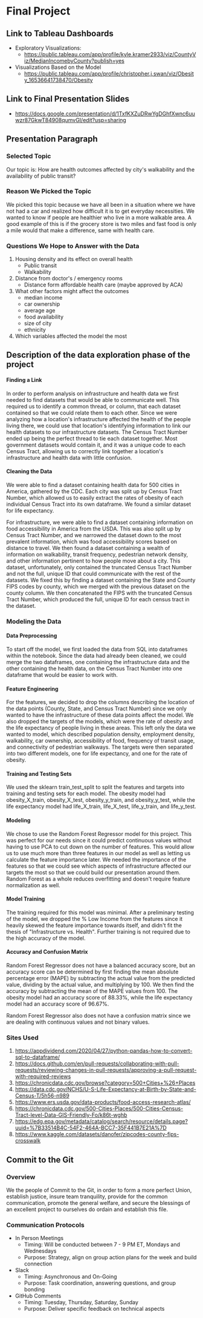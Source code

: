 # Final Project

## Link to Tableau Dashboards
* Exploratory Visualizations: 
  *  https://public.tableau.com/app/profile/kyle.kramer2933/viz/CountyViz/MedianIncomebyCounty?publish=yes
* Visualizations Based on the Model
  *  https://public.tableau.com/app/profile/christopher.j.swan/viz/Obesity_16536641738470/Obesity
## Link to Final Presentation Slides
* https://docs.google.com/presentation/d/1TxfKXZuDRwYgDGhfXwnc6uuwzr87GkwT84908qumvGI/edit?usp=sharing

## Presentation Paragraph
### Selected Topic
Our topic is:
How are health outcomes affected by city's walkability and the availability of public transit?
### Reason We Picked the Topic
We picked this topic because we have all been in a situation where we have not had a car and realized how difficult it is to get everyday necessities. We wanted to know if people are healthier who live in a more walkable area. A good example of this is if the grocery store is two miles and fast food is only a mile would that make a difference, same with health care.
### Questions We Hope to Answer with the Data
  1. Housing density and its effect on overall health
      - Public transit
      - Walkability 
  2. Distance from doctor's / emergency rooms
      - Distance form affordable health care (maybe approved by ACA)
  3. What other factors might affect the outcomes
      - median income
      - car ownership
      - average age
      - food availability
      - size of city
      - ethnicity
  4. Which variables affected the model the most
## Description of the data exploration phase of the project 
#### Finding a Link
In order to perform analysis on infrastructure and health data we first needed to find datasets that would be able to communicate well. This required us to identify a common thread, or column, that each dataset contained so that we could relate them to each other. Since we were analyzing how a location's infrastructure affected the health of the people living there, we could use that location's identifying information to link our health datasets to our infrastructure datasets. The Census Tract Number ended up being the perfect thread to tie each dataset together. Most government datasets would contain it, and it was a unique code to each Census Tract, allowing us to correctly link together a location's infrastructure and health data with little confusion.
#### Cleaning the Data
We were able to find a dataset containing health data for 500 cities in America, gathered by the CDC. Each city was split up by Census Tract Number, which allowed us to easily extract the rates of obesity of each individual Census Tract into its own dataframe. We found a similar dataset for life expectancy.

For infrastructure, we were able to find a dataset containing information on food accessibility in America from the USDA. This was also split up by Census Tract Number, and we narrowed the dataset down to the most prevalent information, which was food accessibility scores based on distance to travel. We then found a dataset containing a wealth of information on walkability, transit frequency, pedestrian network density, and other information pertinent to how people move about a city. This dataset, unfortunately, only contained the truncated Census Tract Number and not the full, unique ID that could communicate with the rest of the datasets. We fixed this by finding a dataset containing the State and County FIPS codes by county, which we merged with the previous dataset on the county column. We then concatenated the FIPS with the truncated Census Tract Number, which produced the full, unique ID for each census tract in the dataset.
### Modeling the Data
#### Data Preprocessing
To start off the model, we first loaded the data from SQL into dataframes within the notebook. Since the data had already been cleaned, we could merge the two dataframes, one containing the infrastructure data and the other containing the health data, on the Census Tract Number into one dataframe that would be easier to work with.
#### Feature Engineering
For the features, we decided to drop the columns describing the location of the data points (County, State, and Census Tract Number) since we only wanted to have the infrastructure of these data points affect the model. We also dropped the targets of the models, which were the rate of obesity and the life expectancy of people living in these areas. This left only the data we wanted to model, which described population density, employment density, walkability, car ownership, accessibility of food, frequency of transit usage, and connectivity of pedestrian walkways. The targets were then separated into two different models, one for life expectancy, and one for the rate of obesity.
#### Training and Testing Sets
We used the sklearn train_test_split to split the features and targets into training and testing sets for each model. The obesity model had obesity_X_train, obesity_X_test, obesity_y_train, and obesity_y_test, while the life expectancy model had life_X_train, life_X_test, life_y_train, and life_y_test.
#### Modeling
We chose to use the Random Forest Regressor model for this project. This was perfect for our needs since it could predict continuous values without having to use PCA to cut down on the number of features. This would allow us to use much more than three features in our model as well as letting us calculate the feature importance later. We needed the importance of the features so that we could see which aspects of infrastructure affected our targets the most so that we could build our presentation around them. Random Forest as a whole reduces overfitting and doesn't require feature normalization as well.
#### Model Training
The training required for this model was minimal. After a preliminary testing of the model, we dropped the % Low Income from the features since it heavily skewed the feature importance towards itself, and didn't fit the thesis of "Infrastructure vs. Health". Further training is not required due to the high accuracy of the model.
#### Accuracy and Confusion Matrix
Random Forest Regressor does not have a balanced accuracy score, but an accuracy score can be determined by first finding the mean absolute percentage error (MAPE) by subtracting the actual value from the predicted value, dividing by the actual value, and multiplying by 100. We then find the accuracy by subtracting the mean of the MAPE values from 100. The obesity model had an accuracy score of 88.33%, while the life expectancy model had an accuracy score of 96.67%.

Random Forest Regressor also does not have a confusion matrix since we are dealing with continuous values and not binary values. 
### Sites Used
  1. https://appdividend.com/2020/04/27/python-pandas-how-to-convert-sql-to-dataframe/
  2. https://docs.github.com/en/pull-requests/collaborating-with-pull-requests/reviewing-changes-in-pull-requests/approving-a-pull-request-with-required-reviews
  3. https://chronicdata.cdc.gov/browse?category=500+Cities+%26+Places
  4. https://data.cdc.gov/NCHS/U-S-Life-Expectancy-at-Birth-by-State-and-Census-T/5h56-n989
  5. https://www.ers.usda.gov/data-products/food-access-research-atlas/
  6. https://chronicdata.cdc.gov/500-Cities-Places/500-Cities-Census-Tract-level-Data-GIS-Friendly-Fo/k86t-wghb
  7. https://edg.epa.gov/metadata/catalog/search/resource/details.page?uuid=%7B33514B4C-54F2-464A-BCC7-35F441B7E21A%7D
  8. https://www.kaggle.com/datasets/danofer/zipcodes-county-fips-crosswalk


## Commit to the Git
### Overview
We the people of Commit to the Git, in order to form a more perfect Union, establish justice, insure team tranquility, provide for the common communication, promote the general welfare, and secure the blessings of an excellent project to ourselves do ordain and establish this file.

### Communication Protocols
- In Person Meetings
  - Timing: Will be conducted between 7 - 9 PM ET, Mondays and Wednesdays
  - Purpose: Strategy, align on group action plans for the week and build connection
- Slack
  - Timing: Asynchronous and On-Going
  - Purpose: Task coordination, answering questions, and group bonding
- GitHub Comments
  - Timing: Tuesday, Thursday, Saturday, Sunday
  - Purpose: Deliver specific feedback on technical aspects
